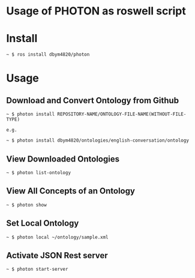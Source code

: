 # Usage of PHOTON as roswell script

# Install

```
~ $ ros install dbym4820/photon
```

# Usage

## Download and Convert Ontology from Github

```
~ $ photon install REPOSITORY-NAME/ONTOLOGY-FILE-NAME(WITHOUT-FILE-TYPE)

e.g.

~ $ photon install dbym4820/ontologies/english-conversation/ontology
```

## View Downloaded Ontologies

```
~ $ photon list-ontology
```

## View All Concepts of an Ontology

```
~ $ photon show
```

## Set Local Ontology

```
~ $ photon local ~/ontology/sample.xml
```

## Activate JSON Rest server

```
~ $ photon start-server
```
